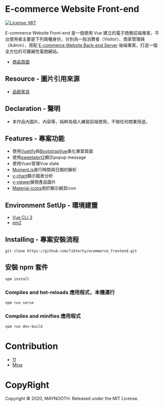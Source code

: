 # E-commerce Website Front-end

[![License: MIT](https://img.shields.io/badge/License-MIT-yellow.svg)](https://github.com/libterty/ecommerce_backend/blob/master/LICENCE)

E-commerce Website Front-end 是一個使用 Vue 建立的電子商務前端專案，平台使用者主要是下列兩種身份，分別為一般消費者（Visitor）、商家管理員（Admin），搭配 [E-commerce Website Back-end Server](https://github.com/libterty/ecommerce_backend) 後端專案，打造一個全方位的可擴展性電商網站。

- [商品頁面](https://blooming-bastion-52657.herokuapp.com/furnitures)

## Resource - 圖片引用來源

- [品歐家具](https://www.pbof.com.tw)

## Declaration - 聲明

- 本作品內圖片、內容等，純粹為個人練習前端使用，不做任何商業用途。

## Features - 專案功能
- 使用[Vuetify](https://vuetifyjs.com/en/)與[BootstrapVue](https://bootstrap-vue.js.org/)美化專案頁面
- 使用[sweetalert2](https://sweetalert2.github.io/)顯示popup message
- 使用Vuex管理Vue state
- [Moment.js](https://momentjs.com/)進行時間與日期的解析
- [v-chart](https://v-charts.js.org/#/)顯示圖表分析
- [v-viewer](https://www.npmjs.com/package/v-viewer)展現產品圖片
- [Material-icons](https://materialdesignicons.com/)用於顯示網頁icon

## Environment SetUp - 環境建置

- [Vue CLI 3](https://cli.vuejs.org/zh/guide/)
- [pm2](https://pm2.io)

## Installing - 專案安裝流程

```
git clone https://github.com/libterty/ecommerce_frontend.git
```

## 安裝 npm 套件

```
npm install
```

### Compiles and hot-reloads 應用程式，本機運行

```
npm run serve
```

### Compiles and minifies 應用程式

```
npm run dev-build
```

# Contribution
- [11](https://github.com/libterty)
- [Mina](https://github.com/mpragnarok)

# CopyRight
Copyright © 2020, MAYNOOTH. Released under the MIT License.